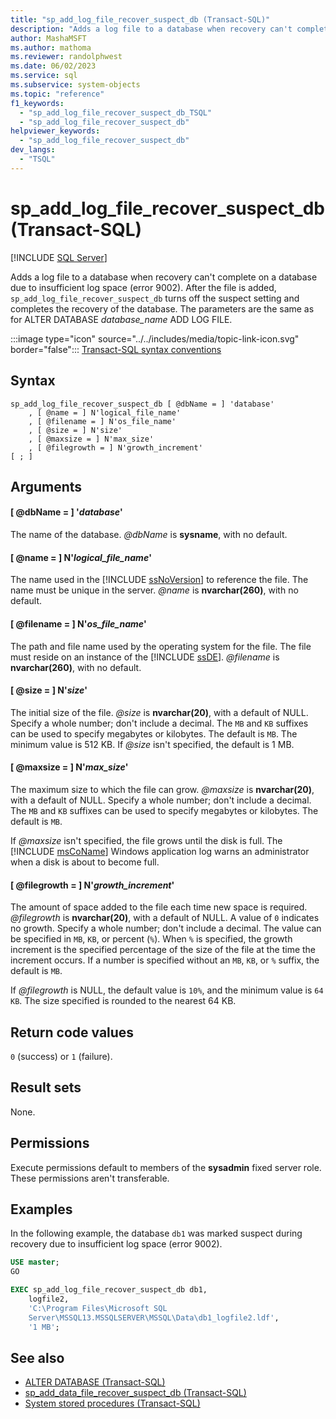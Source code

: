 ```yaml
---
title: "sp_add_log_file_recover_suspect_db (Transact-SQL)"
description: "Adds a log file to a database when recovery can't complete on a database due to insufficient log space (error 9002)."
author: MashaMSFT
ms.author: mathoma
ms.reviewer: randolphwest
ms.date: 06/02/2023
ms.service: sql
ms.subservice: system-objects
ms.topic: "reference"
f1_keywords:
  - "sp_add_log_file_recover_suspect_db_TSQL"
  - "sp_add_log_file_recover_suspect_db"
helpviewer_keywords:
  - "sp_add_log_file_recover_suspect_db"
dev_langs:
  - "TSQL"
---
```

# sp_add_log_file_recover_suspect_db (Transact-SQL)

[!INCLUDE [SQL Server](../../includes/applies-to-version/sqlserver.md)]

Adds a log file to a database when recovery can't complete on a database due to insufficient log space (error 9002). After the file is added, `sp_add_log_file_recover_suspect_db` turns off the suspect setting and completes the recovery of the database. The parameters are the same as for ALTER DATABASE *database_name* ADD LOG FILE.

:::image type="icon" source="../../includes/media/topic-link-icon.svg" border="false"::: [Transact-SQL syntax conventions](../../t-sql/language-elements/transact-sql-syntax-conventions-transact-sql.md)

## Syntax

```syntaxsql
sp_add_log_file_recover_suspect_db [ @dbName = ] 'database'
    , [ @name = ] N'logical_file_name'
    , [ @filename = ] N'os_file_name'
    , [ @size = ] N'size'
    , [ @maxsize = ] N'max_size'
    , [ @filegrowth = ] N'growth_increment'
[ ; ]
```

## Arguments

#### [ @dbName = ] '*database*'

The name of the database. *@dbName* is **sysname**, with no default.

#### [ @name = ] N'*logical_file_name*'

The name used in the [!INCLUDE [ssNoVersion](../../includes/ssnoversion-md.md)] to reference the file. The name must be unique in the server. *@name* is **nvarchar(260)**, with no default.

#### [ @filename = ] N'*os_file_name*'

The path and file name used by the operating system for the file. The file must reside on an instance of the [!INCLUDE [ssDE](../../includes/ssde-md.md)]. *@filename* is **nvarchar(260)**, with no default.

#### [ @size = ] N'*size*'

The initial size of the file. *@size* is **nvarchar(20)**, with a default of NULL. Specify a whole number; don't include a decimal. The `MB` and `KB` suffixes can be used to specify megabytes or kilobytes. The default is `MB`. The minimum value is 512 KB. If *@size* isn't specified, the default is 1 MB.

#### [ @maxsize = ] N'*max_size*'

The maximum size to which the file can grow. *@maxsize* is **nvarchar(20)**, with a default of NULL. Specify a whole number; don't include a decimal. The `MB` and `KB` suffixes can be used to specify megabytes or kilobytes. The default is `MB`.

If *@maxsize* isn't specified, the file grows until the disk is full. The [!INCLUDE [msCoName](../../includes/msconame-md.md)] Windows application log warns an administrator when a disk is about to become full.

#### [ @filegrowth = ] N'*growth_increment*'

The amount of space added to the file each time new space is required. *@filegrowth* is **nvarchar(20)**, with a default of NULL. A value of `0` indicates no growth. Specify a whole number; don't include a decimal. The value can be specified in `MB`, `KB`, or percent (`%`). When `%` is specified, the growth increment is the specified percentage of the size of the file at the time the increment occurs. If a number is specified without an `MB`, `KB`, or `%` suffix, the default is `MB`.

If *@filegrowth* is NULL, the default value is `10%`, and the minimum value is `64 KB`. The size specified is rounded to the nearest 64 KB.

## Return code values

`0` (success) or `1` (failure).

## Result sets

None.

## Permissions

Execute permissions default to members of the **sysadmin** fixed server role. These permissions aren't transferable.

## Examples

In the following example, the database `db1` was marked suspect during recovery due to insufficient log space (error 9002).

```sql
USE master;
GO

EXEC sp_add_log_file_recover_suspect_db db1,
    logfile2,
    'C:\Program Files\Microsoft SQL
    Server\MSSQL13.MSSQLSERVER\MSSQL\Data\db1_logfile2.ldf',
    '1 MB';
```

## See also

- [ALTER DATABASE (Transact-SQL)](../../t-sql/statements/alter-database-transact-sql.md)
- [sp_add_data_file_recover_suspect_db (Transact-SQL)](sp-add-data-file-recover-suspect-db-transact-sql.md)
- [System stored procedures (Transact-SQL)](system-stored-procedures-transact-sql.md)
